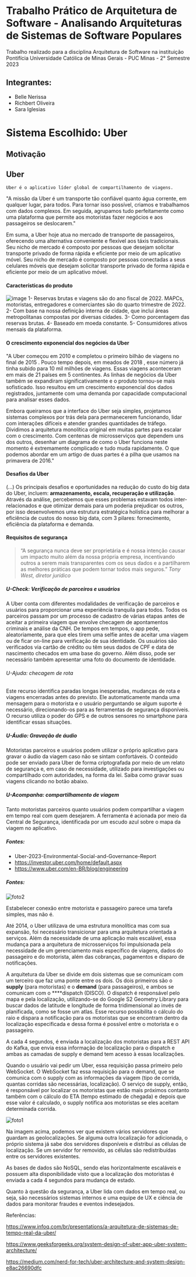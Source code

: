 # Trabalho Prático de Arquitetura de Software - Analisando Arquiteturas de Sistemas de Software Populares
Trabalho realizado para a disciplina Arquitetura de Software na instituição Pontifícia Universidade Católica de Minas Gerais - PUC Minas - 2° Semestre 2023

## Integrantes:
- Belle Nerissa
- Richbert Oliveira
- Sara Iglesias

# Sistema Escolhido: Uber

## Motivação


## Uber 

``Uber é o aplicativo líder global de compartilhamento de viagens.``

"A missão da Uber é um transporte tão confiável quanto água corrente, em qualquer lugar, para todos. Para tornar isso possível, criamos e trabalhamos com dados complexos. Em seguida, agrupamos tudo perfeitamente como uma plataforma que permite aos motoristas fazer negócios e aos passageiros se deslocarem."

Em suma, a Uber hoje atua no mercado de transporte de passageiros, oferecendo uma alternativa conveniente e flexível aos táxis tradicionais. Seu nicho de mercado é composto por pessoas que desejam solicitar transporte privado de forma rápida e eficiente por meio de um aplicativo móvel. Seu nicho de mercado é composto por pessoas conectadas a seus celulares móveis que desejam solicitar transporte privado de forma rápida e eficiente por meio de um aplicativo móvel. 

#### Características do produto

![image](https://github.com/Deathpark/Arquitetura-Trabalho-Pratico/assets/49173787/9b682024-24d2-41f2-9d6f-1c50b19c1986) 
1- Reservas brutas e viagens são do ano fiscal de 2022. MAPCs, motoristas, entregadores e comerciantes são do quarto trimestre de 2022.
2- Com base na nossa definição interna de cidade, que inclui áreas metropolitanas compostas por diversas cidades.
3- Como porcentagem das reservas brutas.
4- Baseado em moeda constante.
5- Consumidores ativos mensais da plataforma.

#### O crescimento exponencial dos negócios da Uber

"A Uber começou em 2010 e completou o primeiro bilhão de viagens no final de 2015 . Pouco tempo depois, em meados de 2018 , esse número já tinha subido para 10 mil milhões de viagens. Essas viagens aconteceram em mais de 21 países em 5 continentes. As linhas de negócios da Uber também se expandiram significativamente e o produto tornou-se mais sofisticado. Isso resultou em um crescimento exponencial dos dados registrados, juntamente com uma demanda por capacidade computacional para analisar esses dados.

Embora queiramos que a interface do Uber seja simples, projetamos sistemas complexos por trás dela para permanecerem funcionando, lidar com interações difíceis e atender grandes quantidades de tráfego. Dividimos a arquitetura monolítica original em muitas partes para escalar com o crescimento. Com centenas de microsserviços que dependem uns dos outros, desenhar um diagrama de como o Uber funciona neste momento é extremamente complicado e tudo muda rapidamente. O que podemos abordar em um artigo de duas partes é a pilha que usamos na primavera de 2016."

#### Desafios da Uber
(...) Os principais desafios e oportunidades na redução do custo do big data do Uber, incluem: **armazenamento, escala, recuperação e utilização**. Através da análise, percebemos que esses problemas estavam todos inter-relacionados e que otimizar demais para um poderia prejudicar os outros, por isso desenvolvemos uma estrutura estratégica holística para melhorar a eficiência de custos do nosso big data, com 3 pilares: fornecimento, eficiência da plataforma e demanda.

#### Requisitos de segurança

>“A segurança nunca deve ser proprietária e é nossa intenção causar um impacto muito além da nossa própria empresa, incentivando outros a serem mais transparentes com os seus dados e a partilharem as melhores práticas que podem tornar todos mais seguros.”
<cite>Tony West, diretor jurídico </cite>

##### U-Check: Verificação de parceiros e usuários
A Uber conta com diferentes modalidades de verificação de parceiros e usuários para proporcionar uma experiência tranquila para todos. Todos os parceiros passam por um processo de cadastro de várias etapas antes de aceitar a primeira viagem que envolve checagem de apontamentos criminais e análise da CNH. De tempos em tempos, o app pede, aleatoriamente, para que eles tirem uma selfie antes de aceitar uma viagem ou de ficar on-line para verificação de sua identidade. Os usuários são verificados via cartão de crédito ou têm seus dados de CPF e data de nascimento checados em uma base do governo. Além disso, pode ser necessário também apresentar uma foto do documento de identidade.
###### U-Ajuda: checagem de rota
Este recurso identifica paradas longas inesperadas, mudanças de rota e viagens encerradas antes do previsto. Ele automaticamente manda uma mensagem para o motorista e o usuário perguntando se algum suporte é necessário, direcionando-os para as ferramentas de segurança disponíveis. O recurso utiliza o poder do GPS e de outros sensores no smartphone para identificar essas situações.
##### U-Áudio: Gravação de áudio
Motoristas parceiros e usuários podem utilizar o próprio aplicativo para gravar o áudio da viagem caso não se sintam confortáveis. O conteúdo pode ser enviado para Uber de forma criptografada por meio de um relato de segurança e, em caso de necessidade, utilizado para investigações ou compartilhado com autoridades, na forma da lei. Saiba como gravar suas viagens clicando no botão abaixo.
##### U-Acompanha: compartilhamento de viagem
Tanto motoristas parceiros quanto usuários podem compartilhar a viagem em tempo real com quem desejarem. A ferramenta é acionada por meio da Central de Segurança, identificada por um escudo azul sobre o mapa da viagem no aplicativo.


##### Fontes: 
- Uber-2023-Environmental-Social-and-Governance-Report 
- https://investor.uber.com/home/default.aspx
- https://www.uber.com/en-BR/blog/engineering

##### Fontes: 
![foto2](https://github.com/Deathpark/Arquitetura-Trabalho-Pratico/assets/41022890/4a9a5349-e7a0-4ceb-893e-20740540d514)



Estabelecer conexão entre motorista e passageiro parece uma tarefa simples, mas não é.

Até 2014, o Uber utilizava de uma estrutura monolítica mas com sua expansão, foi necessário transicionar para uma arquitetura orientada a serviços. Além da necessidade de uma aplicação mais escalável, essa mudança para a arquitetura de microsserviços foi impulsionada pela necessidade de um gerenciamento mais específico de viagens, dados do passageiro e do motorista, além das cobranças, pagamentos e disparo de notificações.

A arquitetura da Uber se divide em dois sistemas que se comunicam com um terceiro que faz uma ponte entre os dois. Os dois primeiros são o **supply** (para motoristas) e o **demand** (para passageiros), e ambos se comunicam com o ****dispatch (DISCO). O dispatch é responsável pelo mapa e pela localização, utilizando-se do Google S2 Geometry Library para buscar dados de latitude e longitude de forma tridimensional ao invés de planificada, como se fosse um atlas. Esse recurso possibilita o cálculo do raio e dispara a notificação para os motoristas que se encontram dentro da localização especificada e dessa forma é possível entre o motorista e o passageiro.

A cada 4 segundos, é enviada a localização dos motoristas para a REST API do Kafka, que envia essa informação de localização para o dispatch e ambas as camadas de supply e demand tem acesso à essas localizações.

Quando o usuário vai pedir um Uber, essa requisição passa primeiro pelo WebSocket. O WebSocket faz essa requisição para o demand, que se comunica com o supply com as informações da viagem (tipo de corrida, quantas corridas são necessárias, localização). O serviço de supply, então, é responsável por localizar os motoristas que estão mais próximos contanto também com o cálculo do ETA (tempo estimado de chegada) e depois que esse valor é calculado, o supply notifica aos motoristas se eles aceitam determinada corrida.

![foto1](https://github.com/Deathpark/Arquitetura-Trabalho-Pratico/assets/41022890/095e18e7-f9c4-49a6-b878-05e970b78dc1)


Na imagem acima, podemos ver que existem vários servidores que guardam as geolocalizações. Se alguma outra localização for adicionada, o próprio sistema já sabe dos servidores disponíveis e distribui as células de localização. Se um servidor for removido, as células são redistribuídas entre os servidores existentes.

As bases de dados são NoSQL, sendo elas horizontalmente escaláveis e possuem alta disponibilidade visto que a localização dos motoristas é enviada a cada 4 segundos para mudança de estado.

Quanto à questão da segurança, a Uber lida com dados em tempo real, ou seja, são necessários sistemas internos e uma equipe de UX e ciência de dados para monitorar fraudes e eventos indesejados.

Referências:

https://www.infoq.com/br/presentations/a-arquitetura-de-sistemas-de-tempo-real-da-uber/

https://www.geeksforgeeks.org/system-design-of-uber-app-uber-system-architecture/

https://medium.com/nerd-for-tech/uber-architecture-and-system-design-e8ac26690dfc

